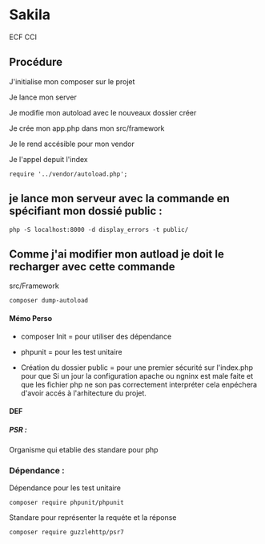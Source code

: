 # Sakila
ECF CCI
<h2>Procédure</h2>
<p>J'initialise mon composer sur le projet </p>
<p>Je lance mon server</p>
<p>Je modifie mon autoload avec le nouveaux dossier créer</p>
<p>Je crée mon app.php dans mon src/framework</p>
<p>Je le rend accésible pour mon vendor</p>
<p>Je l'appel depuit l'index</p>
<code>require '../vendor/autoload.php';</code>
<h2>je lance mon serveur avec la commande en spécifiant mon dossié public : </h2>

<code>php -S localhost:8000 -d display_errors -t public/</code>
<h2>Comme j'ai modifier mon autload je doit le recharger avec cette commande</h2>
<p>src/Framework</p>
<code>composer dump-autoload</code>

<h4>Mémo Perso</h4>

- composer Init = pour utiliser des dépendance 
- phpunit = pour les test unitaire

- Création du dossier public = pour une premier sécurité sur l'index.php 
pour que Si un jour la configuration apache ou ngninx est male faite et que les fichier php ne son pas correctement  interpréter cela enpéchera d'avoir accés à l'arhitecture du projet.

#### DEF
##### PSR :
Organisme qui etablie des standare pour php
 


### Dépendance : 
<p>Dépendance pour les test unitaire</p>
<code>composer require phpunit/phpunit</code>
<p>Standare pour représenter la requéte et la réponse </p>
<code>composer require guzzlehttp/psr7</code>